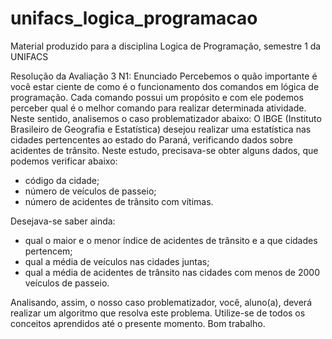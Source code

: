 # unifacs_logica_programacao
Material produzido para a disciplina Logica de Programação, semestre 1 da UNIFACS

Resolução da Avaliação 3 N1:
Enunciado
Percebemos o quão importante é você estar ciente de como é o funcionamento dos comandos em lógica de programação. Cada comando possui um propósito e 
com ele podemos perceber qual é o melhor comando para realizar determinada atividade. Neste sentido, analisemos o caso problematizador abaixo:
O IBGE (Instituto Brasileiro de Geografia e Estatística) desejou realizar uma estatística nas cidades pertencentes ao estado do Paraná,
verificando dados sobre acidentes de trânsito. Neste estudo, precisava-se obter alguns dados, que podemos verificar abaixo:

* código da cidade;
* número de veículos de passeio;
* número de acidentes de trânsito com vítimas.

Desejava-se saber ainda:

* qual o maior e o menor índice de acidentes de trânsito e a que cidades pertencem;
* qual a média de veículos nas cidades juntas;
* qual a média de acidentes de trânsito nas cidades com menos de 2000 veículos de passeio.

Analisando, assim, o nosso caso problematizador, você, aluno(a), deverá realizar um algoritmo que resolva este problema.
Utilize-se de todos os conceitos aprendidos até o presente momento. Bom trabalho.
